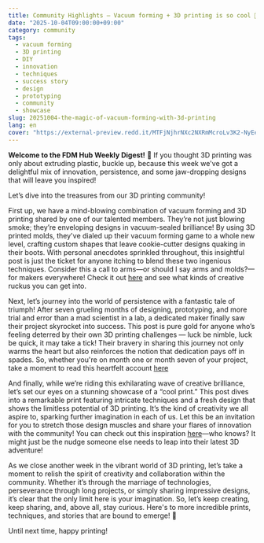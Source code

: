```yaml
---
title: Community Highlights – Vacuum forming + 3D printing is so cool 🤩
date: "2025-10-04T09:00:00+09:00"
category: community
tags:
  - vacuum forming
  - 3D printing
  - DIY
  - innovation
  - techniques
  - success story
  - design
  - prototyping
  - community
  - showcase
slug: 20251004-the-magic-of-vacuum-forming-with-3d-printing
lang: en
cover: "https://external-preview.redd.it/MTFjNjhrNXc2NXRmMcroLv3K2-NyEesKCCFkN2uPPi-01h9Dv1EnR35LQURX.png?width=140&amp;height=140&amp;format=jpg&amp;auto=webp&amp;s=96cb169a539a046c43d6ade4761082e8bf664d54"
---
```


**Welcome to the FDM Hub Weekly Digest!** 🌟 If you thought 3D printing was only about extruding plastic, buckle up, because this week we've got a delightful mix of innovation, persistence, and some jaw-dropping designs that will leave you inspired! 

Let’s dive into the treasures from our 3D printing community!

First up, we have a mind-blowing combination of vacuum forming and 3D printing shared by one of our talented members. They’re not just blowing smoke; they’re enveloping designs in vacuum-sealed brilliance! By using 3D printed molds, they've dialed up their vacuum forming game to a whole new level, crafting custom shapes that leave cookie-cutter designs quaking in their boots. With personal anecdotes sprinkled throughout, this insightful post is just the ticket for anyone itching to blend these two ingenious techniques. Consider this a call to arms—or should I say arms and molds?—for makers everywhere! Check it out [here](https://www.reddit.com/r/3Dprinting/comments/1ny2biu/vacuum_forming_3d_printing_is_so_cool/) and see what kinds of creative ruckus you can get into.

Next, let’s journey into the world of persistence with a fantastic tale of triumph! After seven grueling months of designing, prototyping, and more trial and error than a mad scientist in a lab, a dedicated maker finally saw their project skyrocket into success. This post is pure gold for anyone who’s feeling deterred by their own 3D printing challenges — luck be nimble, luck be quick, it may take a tick! Their bravery in sharing this journey not only warms the heart but also reinforces the notion that dedication pays off in spades. So, whether you're on month one or month seven of your project, take a moment to read this heartfelt account [here](https://www.reddit.com/r/3Dprinting/comments/1ny3ekp/after_7_months_of_designing_prototyping_and/) 

And finally, while we’re riding this exhilarating wave of creative brilliance, let’s set our eyes on a stunning showcase of a “cool print.” This post dives into a remarkable print featuring intricate techniques and a fresh design that shows the limitless potential of 3D printing. It’s the kind of creativity we all aspire to, sparking further imagination in each of us. Let this be an invitation for you to stretch those design muscles and share your flares of innovation with the community! You can check out this inspiration [here](https://www.reddit.com/r/3Dprinting/comments/1ny5ul8/cool_print/)—who knows? It might just be the nudge someone else needs to leap into their latest 3D adventure!

As we close another week in the vibrant world of 3D printing, let’s take a moment to relish the spirit of creativity and collaboration within the community. Whether it’s through the marriage of technologies, perseverance through long projects, or simply sharing impressive designs, it’s clear that the only limit here is your imagination. So, let’s keep creating, keep sharing, and, above all, stay curious. Here's to more incredible prints, techniques, and stories that are bound to emerge! 🎉

Until next time, happy printing!